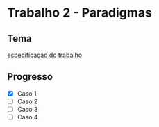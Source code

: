 # Trabalho 2 - Paradigmas

## Tema
[especificação do trabalho](https://github.com/AndreaInfUFSM/elc117-2019a/tree/master/trabalhos/t2)

## Progresso

- [x] Caso 1
- [ ] Caso 2 
- [ ] Caso 3
- [ ] Caso 4
